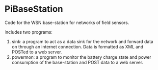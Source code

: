 # PiBaseStation

Code for the WSN base-station for networks of field sensors.

Includes two programs:
1) sink: a program to act as a data sink for the network and forward data on through an internet connection. Data is formatted as XML and POSTed to a web server.
2) powermon: a program to monitor the battery charge state and power consumption of the base-station and POST data to a web server.
